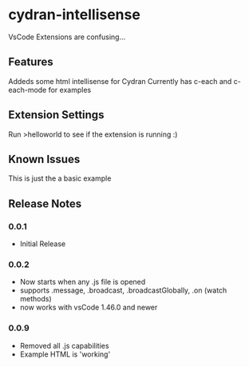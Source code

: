 # cydran-intellisense

VsCode Extensions are confusing...

## Features

Addeds some html intellisense for Cydran
Currently has c-each and c-each-mode for examples

## Extension Settings

Run >helloworld to see if the extension is running :)

## Known Issues

This is just the a basic example

## Release Notes

### 0.0.1   
- Initial Release
### 0.0.2   
- Now starts when any .js file is opened  
- supports .message, .broadcast, .broadcastGlobally, .on (watch methods)  
- now works with vsCode 1.46.0 and newer  
### 0.0.9  
- Removed all .js capabilities
- Example HTML is 'working'


